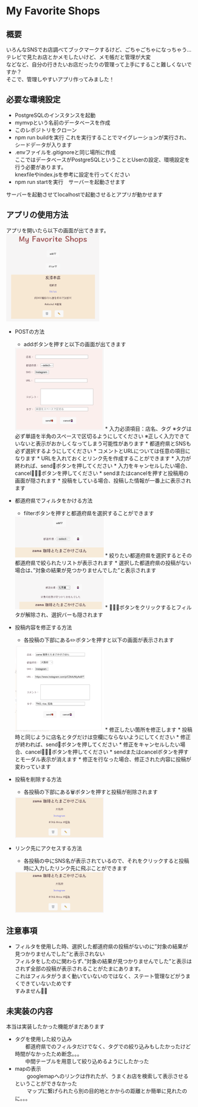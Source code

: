 # My Favorite Shops  
## 概要
 いろんなSNSでお店調べてブックマークするけど、ごちゃごちゃになっちゃう...  
 テレビで見たお店とかメモしたいけど、メモ帳だと管理が大変  
 などなど、自分の行きたいお店だったりの管理って上手にすること難しくないですか？  
 そこで、管理しやすいアプリ作ってみました！  

## 必要な環境設定
 - PostgreSQLのインスタンスを起動  
 - mymvpという名前のデータベースを作成  
 - このレポジトリをクローン
 - npm run buildを実行
   これを実行することでマイグレーションが実行され、シードデータが入ります
 - .envファイルを.gitignoreと同じ場所に作成  
 ここではデータベースがPostgreSQLということとUserの設定、環境設定を行う必要があります。  
 knexfileやindex.jsを参考に設定を行ってください  
 - npm run startを実行　サーバーを起動させます  

サーバーを起動させてlocalhostで起動させるとアプリが動かせます  


## アプリの使用方法
 アプリを開いたら以下の画面が出てきます。  
 <img width= 50% src='public/アプリのTOP画面.png'>  

 * POSTの方法  
   * addボタンを押すと以下の画面が出てきます  
   <img width= 50% src='public/POST.png'>  
   * 入力必須項目：店名、タグ  
    ※タグは必ず単語を半角のスペースで区切るようにしてください  
    ※正しく入力できていないと表示がおかしくなってしまう可能性があります  
   * 都道府県とSNSも必ず選択するようにしてください  
   * コメントとURLについては任意の項目になります  
   * URLを入れておくとリンク先を作成することができます  
   * 入力が終われば、send🍓ボタンを押してください  
   * 入力をキャンセルしたい場合、cancel🙅🏻‍♀️ボタンを押してください  
   * sendまたはcancelを押すと投稿用の画面が隠されます  
   * 投稿をしている場合、投稿した情報が一番上に表示されます  

 * 都道府県でフィルタをかける方法  
   * filterボタンを押すと都道府県を選択することができます  
   <img width= 50% src='public/filter.png'>  
   * 絞りたい都道府県を選択するとその都道府県で絞られたリストが表示されます  
   * 選択した都道府県の投稿がない場合は、”対象の結果が見つかりませんでした”と表示されます  
   <img width= 50% src='public/filtermissed.png'>  
   * 🙅🏻‍♀️ボタンをクリックするとフィルタが解除され、選択バーも隠されます  

 * 投稿内容を修正する方法  
   * 各投稿の下部にある✏️ボタンを押すと以下の画面が表示されます  
   <img width= 50% src='public/edit.png'>  
   * 修正したい箇所を修正します  
   * 投稿時と同じように店名とタグだけは空欄にならないようにしてください  
   * 修正が終われば、send🍓ボタンを押してください  
   * 修正をキャンセルしたい場合、cancel🙅🏻‍♀️ボタンを押してください  
   * sendまたはcancelボタンを押すとモーダル表示が消えます  
   * 修正を行なった場合、修正された内容に投稿が変わっています  

 * 投稿を削除する方法  
   * 各投稿の下部にある🗑️ボタンを押すと投稿が削除されます  
   <img width= 50% src='public/delete.png'>  

 * リンク先にアクセスする方法  
   * 各投稿の中にSNS名が表示されているので、それをクリックすると投稿時に入力したリンク先に飛ぶことができます  
   <img width= 50% src='public/delete.png'>  



## 注意事項
 * フィルタを使用した時、選択した都道府県の投稿がないのに”対象の結果が見つかりませんでした”と表示されない  
   フィルタをしたのに関わらず、”対象の結果が見つかりませんでした”と表示はされず全部の投稿が表示されることがたまにあります。  
   これはフィルタがうまく動いていないのではなく、ステート管理などがうまくできていないためです  
   すみません🙇‍♀️

## 未実装の内容
 本当は実装したかった機能がまだあります  
 * タグを使用した絞り込み  
 　　都道府県でのフィルタだけでなく、タグでの絞り込みもしたかったけど時間がなかったため断念。。。  
 　　中間テーブルを用意して絞り込めるようにしたかった
 * mapの表示  
 　　 googlemapへのリンクは作れたが、うまくお店を検索して表示させるということができなかった  
 　　 マップに繋げられたら別の目的地とかからの距離とか簡単に見れたのに。。。

 

